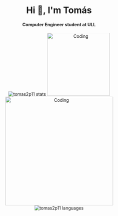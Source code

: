 <h1 align="center">Hi 👋, I'm Tomás</h1>
<h4 align="center">Computer Engineer student at ULL</h4>

<p align="center">
<img src="https://github-readme-stats-omega-wheat.vercel.app/api?username=tomas2p11&show_icons=true&theme=codeSTACKr&hide_border=true&locale=es&count_private=true" alt="tomas2p11 stats" />

<img alt="Coding" width="200" src="https://media.tenor.com/1TIG65lnwT0AAAAd/waneella-pixel-art.gif"> 

<img alt="Coding" width="345" src="https://media.tenor.com/EXk99kAF9hUAAAAd/anime-pixel.gif"> 
  
<img src="https://github-readme-stats-omega-wheat.vercel.app/api/top-langs/?username=tomas2p11&layout=detailed&theme=codeSTACKr&hide_border=true&locale=es&count_private=true" alt="tomas2p11 languages" />
</p>
